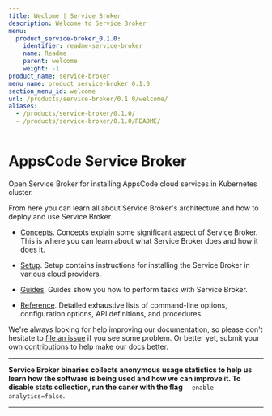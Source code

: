 ```yaml
---
title: Weclome | Service Broker
description: Welcome to Service Broker
menu:
  product_service-broker_0.1.0:
    identifier: readme-service-broker
    name: Readme
    parent: welcome
    weight: -1
product_name: service-broker
menu_name: product_service-broker_0.1.0
section_menu_id: welcome
url: /products/service-broker/0.1.0/welcome/
aliases:
  - /products/service-broker/0.1.0/
  - /products/service-broker/0.1.0/README/
---
```


# AppsCode Service Broker
Open Service Broker for installing AppsCode cloud services in Kubernetes cluster.

From here you can learn all about Service Broker's architecture and how to deploy and use Service Broker.

- [Concepts](/docs/concepts/). Concepts explain some significant aspect of Service Broker. This is where you can learn about what Service Broker does and how it does it.

- [Setup](/docs/setup/). Setup contains instructions for installing
  the Service Broker in various cloud providers.

- [Guides](/docs/guides/). Guides show you how to perform tasks with Service Broker.

- [Reference](/docs/reference/). Detailed exhaustive lists of
command-line options, configuration options, API definitions, and procedures.

We're always looking for help improving our documentation, so please don't hesitate to [file an issue](https://github.com/appscode/service-broker/issues/new) if you see some problem. Or better yet, submit your own [contributions](/docs/CONTRIBUTING.md) to help
make our docs better.

---

**Service Broker binaries collects anonymous usage statistics to help us learn how the software is being used and how we can improve it. To disable stats collection, run the caner with the flag** `--enable-analytics=false`.

---
